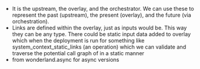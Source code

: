 - It is the upstream, the overlay, and the orchestrator. We can use these to represent the past (upstream), the present (overlay), and the future (via orchestration).
- Links are defined within the overlay, just as inputs would be. This way they can be any type. There could be static input data added to overlay which when the deployment is run for something like system_context_static_links (an operation) which we can validate and traverse the potential call graph of in a static manner
- from wonderland.async for async versions